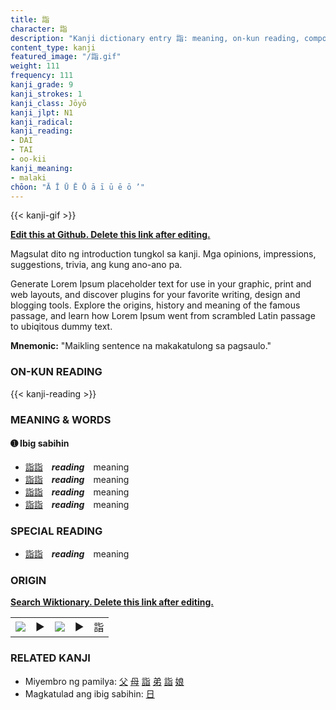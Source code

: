 ```yaml
---
title: 詣
character: 詣
description: "Kanji dictionary entry 詣: meaning, on-kun reading, compounds, origin, related kanji"
content_type: kanji
featured_image: "/詣.gif"
weight: 111
frequency: 111
kanji_grade: 9
kanji_strokes: 1
kanji_class: Jōyō
kanji_jlpt: N1
kanji_radical: 
kanji_reading: 
- DAI
- TAI
- oo-kii
kanji_meaning:
- malaki
chōon: "Ā Ī Ū Ē Ō ā ī ū ē ō ’"
---
```

[//]: # (Don't edit the line below. Kanji animated GIF code is automatically generated.)
{{< kanji-gif >}}

[//]: # (Edit below this line.)

**[Edit this at Github. Delete this link after editing.](https://github.com/tim0g/tim/tree/main/content/kanji/詣/index.md)**

Magsulat dito ng introduction tungkol sa kanji. Mga opinions, impressions, suggestions, trivia, ang kung ano-ano pa.

Generate Lorem Ipsum placeholder text for use in your graphic, print and web layouts, and discover plugins for your favorite writing, design and blogging tools. Explore the origins, history and meaning of the famous passage, and learn how Lorem Ipsum went from scrambled Latin passage to ubiqitous dummy text.
 
**Mnemonic:** "Maikling sentence na makakatulong sa pagsaulo."

### ON-KUN READING

[//]: # (Don't edit the line below. ON-KUN READING code is automatically generated.)
{{< kanji-reading >}}

### MEANING & WORDS

#### ➊ **Ibig sabihin**
  - [詣](../詣)[詣](../詣)　***reading***　meaning
  - [詣](../詣)[詣](../詣)　***reading***　meaning
  - [詣](../詣)[詣](../詣)　***reading***　meaning
  - [詣](../詣)[詣](../詣)　***reading***　meaning

### SPECIAL READING
  - [詣](../詣)[詣](../詣)　***reading***　meaning

### ORIGIN

**[Search Wiktionary. Delete this link after editing.](https://wiktionary.org/wiki/詣)**
<table class="kanji-table"><tr><td>
<img src="60px-詣-bronze.svg.png">
</td><td>▶</td><td>
<img src="60px-詣-oracle.svg.png">
</td><td>▶</td>
<td class="kanji-origin">詣</td>
</tr></table>

### RELATED KANJI
- Miyembro ng pamilya: [父](../父) [母](../母) [詣](../詣) [弟](../弟) [詣](../詣) [娘](../娘)
- Magkatulad ang ibig sabihin: [日](../日)
